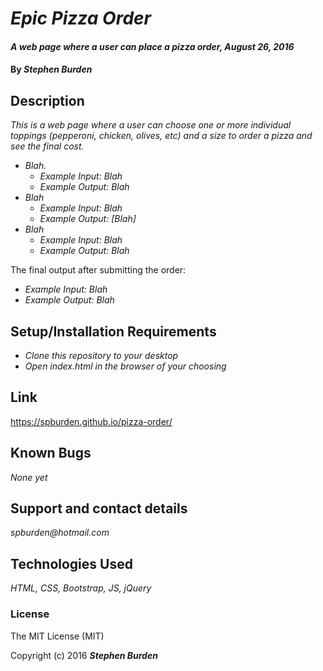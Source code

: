 # _Epic Pizza Order_

#### _A web page where a user can place a pizza order, August 26, 2016_

#### By _**Stephen Burden**_

## Description
_This is a web page where a user can choose one or more individual toppings (pepperoni, chicken, olives, etc) and a size to order a pizza and see the final cost._

* _Blah._
    * _Example Input: Blah_
    * _Example Output: Blah_
* _Blah_
    * _Example Input: Blah_
    * _Example Output: [Blah]_
* _Blah_
    * _Example Input: Blah_
    * _Example Output: Blah_

The final output after submitting the order:
* _Example Input: Blah_
* _Example Output: Blah_

## Setup/Installation Requirements
* _Clone this repository to your desktop_
* _Open index.html in the browser of your choosing_

## Link
https://spburden.github.io/pizza-order/

## Known Bugs
_None yet_

## Support and contact details
_spburden@hotmail.com_

## Technologies Used
_HTML,
CSS,
Bootstrap,
JS,
jQuery_

### License
The MIT License (MIT)

Copyright (c) 2016 **_Stephen Burden_**
